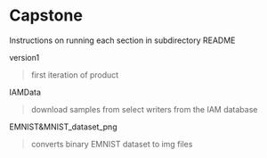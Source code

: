 # Capstone
Instructions on running each section in subdirectory README

version1
> first iteration of product 

IAMData
> download samples from select writers from the IAM database

EMNIST&MNIST_dataset_png
> converts binary EMNIST dataset to img files
